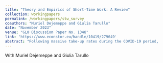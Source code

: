 ```yaml
---
title: "Theory and Empirics of Short-Time Work: A Review"
collection: workingpapers
permalink: /workingpapers/stw_survey
coauthors: "Muriel Dejemeppe and Giulia Tarullo"
date: "November 2023"
venue: "GLO Discussion Paper No. 1348"
link: 'https://www.econstor.eu/handle/10419/279649'
abstract: "Following massive take-up rates during the COVID-19 period, short-time work (STW) policies have attracted renewed interest. In this paper, we take stock of this policy instrument and provide a critical review of STW systems in Europe. We focus on the objectives of STW programs and their primary characteristics, as well as the inefficiencies associated with these policies, such as excessive use and slower worker reallocation. Additionally, we take a stroll through the main contributions of STW impact evaluations. Finally, we identify relevant directions for the refinement of the main design features of the scheme, key lessons, and avenues for future research."
---
```

With Muriel Dejemeppe and Giulia Tarullo